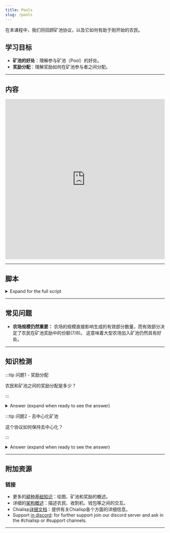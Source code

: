 ```yaml
---
title: Pools
slug: /pools
---
```


在本课程中，我们将回顾矿池协议，以及它如何有助于刚开始的农民。

## 学习目标

- **矿池的好处**：理解参与矿池（Pool）的好处。
- **奖励分配**：理解奖励如何在矿池参与者之间分配。

---

## 内容

<div class="videoWrapper">
<iframe width="100%" height="504" src="https://www.youtube.com/embed/qO1ctn7DhwE" frameborder="0" allowfullscreen="allowfullscreen"></iframe>
</div>

---

## 脚本

<details>

<summary> Expand for the full script </summary>

0:00\
矿池是开始耕种的一个很好的方式。 通过参与矿池，农民可以通过基于空间证明的部分证明来平滑他们的奖励，而不是通过赢得区块来获取奖励。

0:20\
一个空间证明的部分（Proof of Space partial ）包含一些关于农民的额外元数据，这使得矿池可以根据相对农场规模分配共享奖励。 农民生成的有效部分越多，他们获得的奖励份额就越大。 当提交的空间证明获胜时，生成它的农民仍保留生成该区块的权利，并自行处理它。

0:40\
作为回报，他们获得奖励价值的1/8，剩余的7/8根据有效部分分配给矿池的其他成员。 因为区块仍由农民生成，所以网络保持足够的去中心化。

1:00\
随着时间的推移，对于农民来说，总体获得的奖励基本相同，因此参与矿池是一个很好的选择。

</details>

---

## 常见问题

- **农场规模仍然重要：** 农场的规模直接影响生成的有效部分数量，而有效部分决定了农民在矿池奖励中的份额(7/8)。 这意味着大型农场加入矿池仍然具有好处。

---

## 知识检测

:::tip 问题1 - 奖励分配

农民和矿池之间的奖励分配是多少？

:::

<details>

<summary> Answer (expand when ready to see the answer)  </summary>

1/8的奖励给赢得挑战的农民，7/8的奖励给矿池分配

</details>

:::tip 问题2 - 去中心化矿池

这个协议如何保持去中心化？

:::

<details>

<summary> Answer (expand when ready to see the answer)  </summary>

通过让农民处理和创建区块，网络保持去中心化。 因为矿池无法知道哪个农民会赢得挑战，并且无权决定哪些交易将被包含在区块中。

</details>

---

## 附加资源

### 链接

- 更多的[耕种基础知识](https://docs.chia.net/reference-client/farming/farming-basics)：绘图、矿池和奖励的概述。
- 详细的[架构概述](https://docs.chia.net/chia-blockchain/architecture/architecture-overview)：描述农民、收割机、钱包等之间的交互。
- Chialisp[详细文档](https://chialisp.com/)：提供有关Chialisp各个方面的详细信息。
- Support [in discord](https://discord.gg/chia): for further support join our discord server and ask in the #chialisp or #support channels.

---
